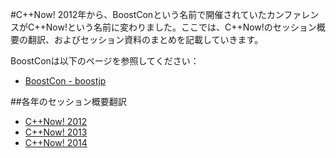 #C++Now!
2012年から、BoostConという名前で開催されていたカンファレンスがC++Now!という名前に変わりました。ここでは、C++Now!のセッション概要の翻訳、およびセッション資料のまとめを記載していきます。

BoostConは以下のページを参照してください：

- [BoostCon - boostjp](https://sites.google.com/site/boostjp/boostcon)


##各年のセッション概要翻訳

- [C++Now! 2012](https://sites.google.com/site/boostjp/cppnow/2012)
- [C++Now! 2013](https://sites.google.com/site/boostjp/cppnow/2013)
- [C++Now! 2014](https://sites.google.com/site/boostjp/cppnow/2014)

